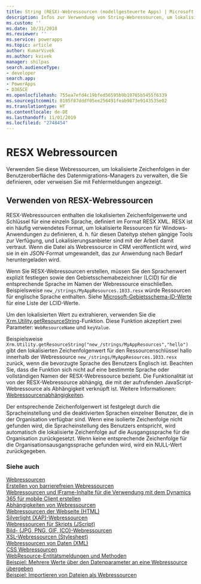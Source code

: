 ```yaml
---
title: String (RESX)-Webressourcen (modellgesteuerte Apps) | Microsoft Docs
description: Infos zur Verwendung von String-Webressourcen, um lokalisierte Zeichenfolgen zur Verwendung bereitzustellen.
ms.custom: ''
ms.date: 10/31/2018
ms.reviewer: ''
ms.service: powerapps
ms.topic: article
author: KumarVivek
ms.author: kvivek
manager: shilpas
search.audienceType:
- developer
search.app:
- PowerApps
- D365CE
ms.openlocfilehash: 755ea7efd4c19bfed56595b9b10765b5455f6339
ms.sourcegitcommit: 8185f87dddf05ee256491feab9873e9143535e02
ms.translationtype: HT
ms.contentlocale: de-DE
ms.lasthandoff: 11/01/2019
ms.locfileid: "2748454"
---
```

# <a name="resx-web-resources"></a>RESX Webressourcen

<!-- https://docs.microsoft.com/dynamics365/customer-engagement/developer/resx-web-resources -->

Verwenden Sie diese Webressourcen, um lokalisierte Zeichenfolgen in der Benutzeroberfläche des Datenmigrations-Managers zu verwalten, die Sie definieren, oder verweisen Sie mit Fehlermeldungen angezeigt. 

## <a name="using-resx-web-resources"></a>Verwenden von RESX-Webressourcen

RESX-Webressourcen enthalten die lokalisierten Zeichenfolgenwerte und Schlüssel für eine einzeln Sprache, definiert im Format RESX XML. RESX ist ein häufig verwendetes Format, um lokalisierte Ressourcen für Windows-Anwendungen zu definieren, d. h. für diesen Dateityp stehen gängige Tools zur Verfügung, und Lokalisierungsanbieter sind mit der Arbeit damit vertraut. Wenn die Datei als Webressource in CRM veröffentlicht wird, wird sie in ein JSON-Format umgewandelt, das zur Anwendung nach Bedarf heruntergeladen wird.

Wenn Sie RESX-Webressourcen erstellen, müssen Sie den Sprachenwert explizit festlegen sowie den Gebietsschemabezeichner (LCID) für die entsprechende Sprache im Namen der Webressource einschließen. Beispielsweise `new_/strings/MyAppResources.1033.resx` würde Ressourcen für englische Sprache enthalten. Siehe [Microsoft-Gebietsschema-ID-Werte](https://msdn.microsoft.com/library/ms912047(WinEmbedded.10).aspx) für eine Liste der LCID-Werte.

Um den lokalisierten Wert zu extrahieren, verwenden Sie die [Xrm.Utility.getResourceString](clientapi/reference/Xrm-Utility/getResourceString.md)-Funktion. Diese Funktion akzeptiert zwei Parameter: `WebResourceName` und `keyValue`. 

Beispielsweise `Xrm.Utility.getResourceString("new_/strings/MyAppResources","hello")` gibt den lokalisierten Zeichenfolgenwert für den Ressourcenschlüssel hallo innerhalb der Webressource `new_/strings/MyAppResources.1033.resx` zurück, wenn die bevorzugte Sprache des Benutzers Englisch ist. Beachten Sie, dass die Funktion sich nicht auf eine bestimmte Sprache oder vollständigen Namen der RESX-Webressource bezieht. Die Funktionalität ist von der RESX-Webressource abhängig, die mit der aufrufenden JavaScript-Webressource als Abhängigkeit verknüpft ist. Weitere Informationen: [Webressourcenabhängigkeiten](web-resource-dependencies.md).

Der entsprechende Zeichenfolgenwert ist festgelegt durch die Spracheinstellung und die deaktivierten Sprachen einzelner Benutzer, die in der Organisation verfügbar sind. Wenn eine isolierte Zeichenfolge nicht gefunden wird, die Spracheinstellung des Benutzers entspricht, wird automatisch die lokalisierte Zeichenfolge auf die Ausgangssprache für die Organisation zurückgesetzt. Wenn keine entsprechende Zeichenfolge für die Organisationsausgangssprache gefunden wird, wird ein NULL-Wert zurückgegeben.

### <a name="see-also"></a>Siehe auch
[Webressourcen](web-resources.md)<br />
[Erstellen von barrierefreien Webressourcen](create-accessible-web-resources.md)<br />
[Webressourcen und IFrame-Inhalte für die Verwendung mit dem Dynamics 365 für mobile Client erstellen](/dynamics365/customer-engagement/developer/create-web-resources-iframe-mobile)<br />
[Abhängigkeiten von Webressourcen](web-resource-dependencies.md)<br />
[Webressourcen der Webseite (HTML)](webpage-html-web-resources.md)<br />
[Silverlight (XAP)-Webressourcen](/dynamics365/customer-engagement/developer/silverlight-xap-web-resources)<br />
[Webressourcen für Skripts (JScript)](script-jscript-web-resources.md)<br />
[Bild- (JPG, PNG, GIF, ICO)-Webressourcen](image-web-resources.md)<br />
[XSL-Webressourcen (Stylesheet)](stylesheet-xsl-web-resources.md)<br />
[Webressourcen von Daten (XML)](data-xml-web-resources.md)<br />
[CSS Webressourcen](css-web-resources.md)<br />
[WebResource-Entitätsmeldungen und Methoden](/dynamics365/customer-engagement/developer/webresource-entity-messages-methods)<br />
[Beispiel: Mehrere Werte über den Datenparameter an eine Webressource übergeben](sample-pass-multiple-values-web-resource-through-data-parameter.md)<br />
[Beispiel: Importieren von Dateien als Webressourcen](sample-import-files-web-resources.md)<br />